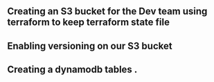 ## Creating an S3 bucket for the Dev team using terraform to keep terraform state file
## Enabling versioning on our S3 bucket 
## Creating a dynamodb tables .
